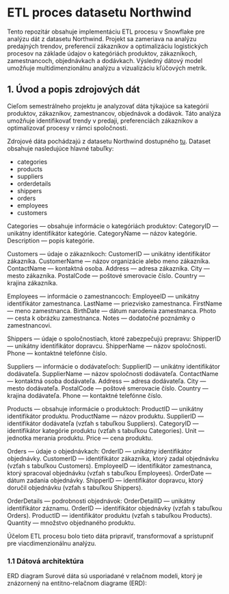 # ETL proces datasetu Northwind

Tento repozitár obsahuje implementáciu ETL procesu v Snowflake pre analýzu dát z datasetu Northwind. Projekt sa zameriava na analýzu predajných trendov, preferencií zákazníkov a optimalizáciu logistických procesov na základe údajov o kategóriách produktov, zákazníkoch, zamestnancoch, objednávkach a dodávkach. Výsledný dátový model umožňuje multidimenzionálnu analýzu a vizualizáciu kľúčových metrík.  

## 1. Úvod a popis zdrojových dát   

Cieľom semestrálneho projektu je analyzovať dáta týkajúce sa kategórií produktov, zákazníkov, zamestnancov, objednávok a dodávok. Táto analýza umožňuje identifikovať trendy v predaji, preferenciách zákazníkov a optimalizovať procesy v rámci spoločnosti.

Zdrojové dáta pochádzajú z datasetu Northwind dostupného [tu](https://edu.ukf.sk/mod/folder/view.php?id=252869). Dataset obsahuje nasledujúce hlavné tabuľky:  

- categories
- products
- suppliers
- orderdetails
- shippers
- orders
- employees
- customers

Categories — obsahuje informácie o kategóriách produktov:
    CategoryID — unikátny identifikátor kategórie.
    CategoryName — názov kategórie.
    Description — popis kategórie.

Customers — údaje o zákazníkoch:
    CustomerID — unikátny identifikátor zákazníka.
    CustomerName — názov organizácie alebo meno zákazníka.
    ContactName — kontaktná osoba.
    Address — adresa zákazníka.
    City — mesto zákazníka.
    PostalCode — poštové smerovacie číslo.
    Country — krajina zákazníka.

Employees — informácie o zamestnancoch:
    EmployeeID — unikátny identifikátor zamestnanca.
    LastName — priezvisko zamestnanca.
    FirstName — meno zamestnanca.
    BirthDate — dátum narodenia zamestnanca.
    Photo — cesta k obrázku zamestnanca.
    Notes — dodatočné poznámky o zamestnancovi.

Shippers — údaje o spoločnostiach, ktoré zabezpečujú prepravu:
    ShipperID — unikátny identifikátor dopravcu.
    ShipperName — názov spoločnosti.
    Phone — kontaktné telefónne číslo.

Suppliers — informácie o dodávateľoch:
    SupplierID — unikátny identifikátor dodávateľa.
    SupplierName — názov spoločnosti dodávateľa.
    ContactName — kontaktná osoba dodávateľa.
    Address — adresa dodávateľa.
    City — mesto dodávateľa.
    PostalCode — poštové smerovacie číslo.
    Country — krajina dodávateľa.
    Phone — kontaktné telefónne číslo.

Products — obsahuje informácie o produktoch:
    ProductID — unikátny identifikátor produktu.
    ProductName — názov produktu.
    SupplierID — identifikátor dodávateľa (vzťah s tabuľkou Suppliers).
    CategoryID — identifikátor kategórie produktu (vzťah s tabuľkou Categories).
    Unit — jednotka merania produktu.
    Price — cena produktu.

Orders — údaje o objednávkach:
    OrderID — unikátny identifikátor objednávky.
    CustomerID — identifikátor zákazníka, ktorý zadal objednávku (vzťah s tabuľkou Customers).
    EmployeeID — identifikátor zamestnanca, ktorý spracoval objednávku (vzťah s tabuľkou Employees).
    OrderDate — dátum zadania objednávky.
    ShipperID — identifikátor dopravcu, ktorý doručil objednávku (vzťah s tabuľkou Shippers).

OrderDetails — podrobnosti objednávok:
    OrderDetailID — unikátny identifikátor záznamu.
    OrderID — identifikátor objednávky (vzťah s tabuľkou Orders).
    ProductID — identifikátor produktu (vzťah s tabuľkou Products).
    Quantity — množstvo objednaného produktu.

Účelom ETL procesu bolo tieto dáta pripraviť, transformovať a sprístupniť pre viacdimenzionálnu analýzu.

### 1.1 Dátová architektúra
ERD diagram
Surové dáta sú usporiadané v relačnom modeli, ktorý je znázornený na entitno-relačnom diagrame (ERD):
